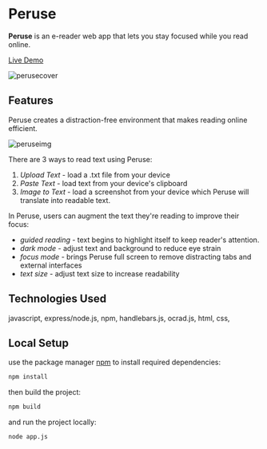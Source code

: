 **Peruse**
====
**Peruse** is an e-reader web app that lets you stay focused while you read online.

[Live Demo](https://peruse-reader.herokuapp.com/) 

![perusecover](https://user-images.githubusercontent.com/33171566/126246499-255c4e6c-73c7-42b0-a9ce-cf5117e6923e.png)

## Features
Peruse creates a distraction-free environment that makes reading online efficient.

![peruseimg](https://user-images.githubusercontent.com/33171566/126246166-5730e835-6b4c-40c3-9aa4-8d1ff096d276.PNG)

There are 3 ways to read text using Peruse:
1. *Upload Text* - load a .txt file from your device
2. *Paste Text* - load text from your device's clipboard
3. *Image to Text* - load a screenshot from your device which Peruse will translate into readable text.

In Peruse, users can augment the text they're reading to improve their focus:
* *guided reading* - text begins to highlight itself to keep reader's attention.
* *dark mode* - adjust text and background to reduce eye strain
* *focus mode* - brings Peruse full screen to remove distracting tabs and external interfaces
* *text size* - adjust text size to increase readability

## Technologies Used
javascript, express/node.js, npm, handlebars.js, ocrad.js, html, css, 

## Local Setup
use the package manager [npm](https://www.npmjs.com/get-npm) to install required dependencies:
```bash
npm install
```
then build the project:
```bash
npm build
```
and run the project locally:
```bash
node app.js
```
